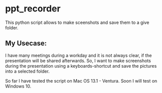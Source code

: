 # ppt_recorder

This python script allows to make sceenshots and save them to a give folder.

## My Usecase:
I have many meetings during a workday and it is not always clear, if the presentation will be shared afterwards.
So, I want to make screenshots during the presentation using a keyboards-shortcut and save the pictures into
a selected folder.

So far I have tested the script on Mac OS 13.1 - Ventura. Soon I will test on Windows 10.
